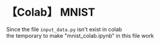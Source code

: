 # 【Colab】 MNIST

Since the file ```input_data.py``` isn't exist in colab <br>
the temporary to make "mnist_colab.ipynb" in this file work
